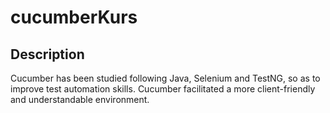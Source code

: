 # cucumberKurs
## Description
Cucumber has been studied following Java, Selenium and TestNG, so as to improve test automation skills. Cucumber facilitated a more client-friendly and understandable environment.
